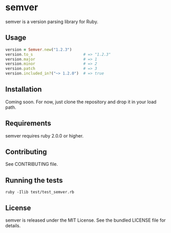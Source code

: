 # semver

semver is a version parsing library for Ruby.

## Usage

``` Ruby
version = Semver.new("1.2.3")
version.to_s                      # => "1.2.3"
version.major                     # => 1
version.minor                     # => 2
version.patch                     # => 3
version.included_in?("~> 1.2.0")  # => true
```

## Installation

Coming soon. For now, just clone the repository and drop it in your load path.

## Requirements

semver requires ruby 2.0.0 or higher.

## Contributing

See CONTRIBUTING file.

## Running the tests

    ruby -Ilib test/test_semver.rb

## License

semver is released under the MIT License. See the bundled LICENSE file  for
details.
